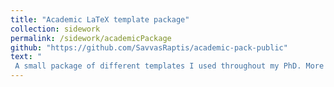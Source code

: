 ```yaml
---
title: "Academic LaTeX template package"
collection: sidework
permalink: /sidework/academicPackage
github: "https://github.com/SavvasRaptis/academic-pack-public"
text: "
 A small package of different templates I used throughout my PhD. More information on them and acknowledgements can be found in the GitHub page. "
---
```

